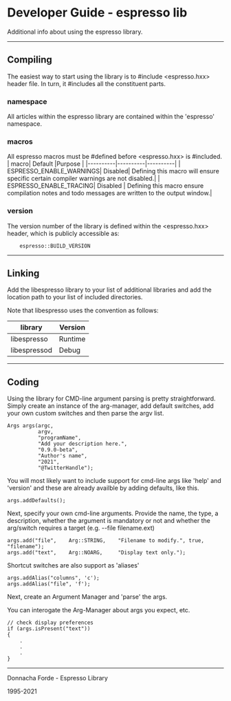 # Developer Guide - espresso lib 
Additional info about using the espresso library. 

***
## Compiling

The easiest way to start using the library is to #include <espresso.hxx> header file. In turn, it #includes all the constituent parts. 


### namespace
All articles within the espresso library are contained within the 'espresso' namespace.


### macros
All espresso macros must be #defined before <espresso.hxx> is #included. 
| macro| Default |Purpose |
|----------|----------|----------|
|  ESPRESSO_ENABLE_WARNINGS| Disabled| Defining this macro will ensure specific certain compiler warnings are not disabled.|
|  ESPRESSO_ENABLE_TRACING|  Disabled | Defining this macro ensure compilation notes and todo messages are written to the output window.|




### version

The version number of the library is defined within the <espresso.hxx> header, which is publicly accessible as:

		espresso::BUILD_VERSION 
***
## Linking

Add the libespresso library to your list of additional libraries and add the location path to your list of included directories. 

Note that libespresso uses the convention as follows:

| library | Version |
|----------|----------|
|  libespresso  |  Runtime |
|  libespressod  |  Debug |

***
## Coding

Using the library for CMD-line argument parsing is pretty straightforward. Simply create an instance of the arg-manager, add default switches, add your own custom switches and then parse the argv list. 


	Args args(argc, 
			  argv, 
			  "programName", 
			  "Add your description here.", 
			  "0.9.0-beta", 
			  "Author's name", 
			  "2021", 
			  "@TwitterHandle");

You will most likely want to include support for cmd-line args like 'help' and 'version' and these are already availble by adding defaults, like this. 

	args.addDefaults();

Next, specify your own cmd-line arguments. Provide the name, the type, a description, whether the argument is mandatory or not and whether the arg/switch requires a target (e.g. --file filename.ext)

	args.add("file",	Arg::STRING,	"Filename to modify.", true, "filename");
	args.add("text",	Arg::NOARG,		"Display text only.");


Shortcut switches are also support as 'aliases'

	args.addAlias("columns", 'c');
	args.addAlias("file", 'f');

Next, create an Argument Manager and 'parse' the args. 

You can interogate the Arg-Manager about args you expect, etc. 

	// check display preferences
	if (args.isPresent("text"))
	{
		.
		.
		.
	}
	
	
***
Donnacha Forde - Espresso Library

1995-2021




